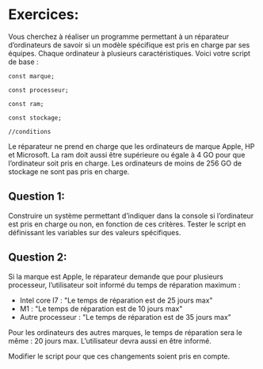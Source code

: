 # Exercices:

Vous cherchez à réaliser un programme permettant à un réparateur d’ordinateurs de savoir si un modèle spécifique est
pris en charge par ses équipes. Chaque ordinateur à plusieurs caractéristiques. Voici votre script de base :

```
const marque;

const processeur;

const ram;

const stockage;

//conditions
```

Le réparateur ne prend en charge que les ordinateurs de marque Apple, HP et Microsoft. La ram doit aussi être supérieure
ou égale à 4 GO pour que l’ordinateur soit pris en charge. Les ordinateurs de moins de 256 GO de stockage ne sont pas
pris en charge.

## Question 1:

Construire un système permettant d’indiquer dans la console si l’ordinateur est pris en charge ou non, en fonction de
ces critères. Tester le script en définissant les variables sur des valeurs spécifiques.

## Question 2:

Si la marque est Apple, le réparateur demande que pour plusieurs processeur, l’utilisateur soit informé du temps de
réparation maximum :

- Intel core I7 : "Le temps de réparation est de 25 jours max"
- M1 : "Le temps de réparation est de 10 jours max"
- Autre processeur : "Le temps de réparation est de 35 jours max"

Pour les ordinateurs des autres marques, le temps de réparation sera le même : 20 jours max. L’utilisateur devra aussi
en être informé.

Modifier le script pour que ces changements soient pris en compte.

